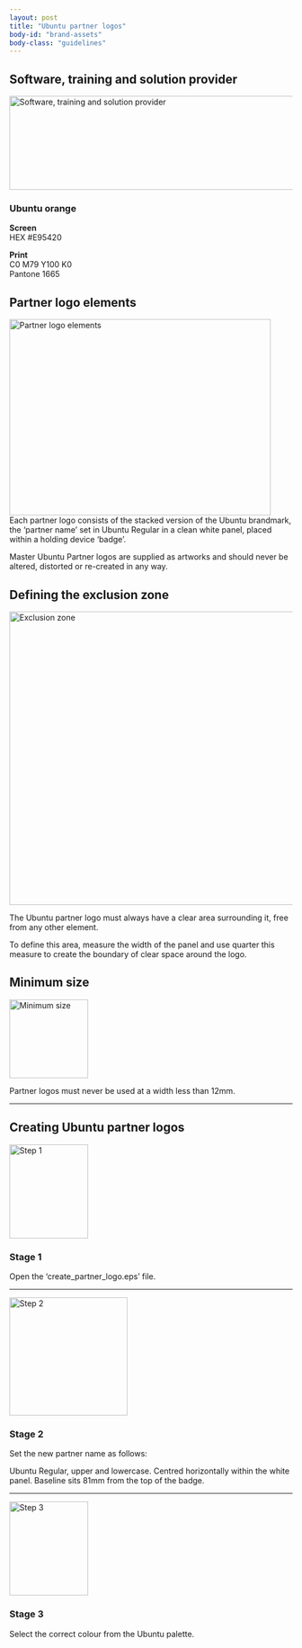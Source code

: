 ```yaml
---
layout: post
title: "Ubuntu partner logos"
body-id: "brand-assets"
body-class: "guidelines"
---
```





<div id="loop-guidelines" class="col-10">
<h2>Software, training and solution provider</h2>
<p><img src="{{ site.assets_path }}1a696fd3-partner-logos-2.gif" alt="Software, training and solution provider" title="Software, training and solution provider" width="540" height="167" class="alignnone size-full" srcset="{{ site.assets_path }}1a696fd3-partner-logos-2.gif 540w, {{ site.assets_path }}aaf61f76-partner-logos-2-300x92.gif 300w" sizes="(max-width: 540px) 100vw, 540px" /></p>
<h3>Ubuntu orange</h3>
<p><strong>Screen</strong><br />
HEX #E95420</p>
<p><strong>Print</strong><br />
C0 M79 Y100 K0<br />
Pantone 1665</p>
<h2>Partner logo elements</h2>
<p><img src="{{ site.assets_path }}e543e871-partner-logo-elements1.gif" alt="Partner logo elements" title="Partner logo elements" width="465" height="349" class="alignnone size-full5" srcset="{{ site.assets_path }}e543e871-partner-logo-elements1.gif 465w, {{ site.assets_path }}fd9bc0e0-partner-logo-elements1-300x225.gif 300w" sizes="(max-width: 465px) 100vw, 465px" /><br />
Each partner logo consists of the stacked version of the Ubuntu brandmark, the &#8216;partner name&#8217; set in Ubuntu Regular in a clean white panel, placed within a holding device &#8216;badge&#8217;.</p>
<p>Master Ubuntu Partner logos are supplied as artworks and should never be altered, distorted or re-created in any way.</p>
<h2>Defining the exclusion zone</h2>
<p><img src="{{ site.assets_path }}63b7642e-partner-logos-exclusion-zone.gif" alt="Exclusion zone" title="Exclusion zone" width="540" height="522" class="alignnone size-full7" srcset="{{ site.assets_path }}63b7642e-partner-logos-exclusion-zone.gif 540w, {{ site.assets_path }}a122af90-partner-logos-exclusion-zone-300x290.gif 300w" sizes="(max-width: 540px) 100vw, 540px" /></p>
<p>The Ubuntu partner logo must always have a clear area surrounding it, free from any other element.</p>
<p>To define this area, measure the width of the panel and use quarter this measure to create the boundary of clear space around the logo.</p>
<h2>Minimum size</h2>
<p><img src="{{ site.assets_path }}beb12612-partner-logos-minimum.gif" alt="Minimum size" title="Minimum size" width="140" height="140" class="alignleft size-full8" /></p>
<p>Partner logos must never be used at a width less than 12mm.</p>
<hr class="clear" />
<h2>Creating Ubuntu partner logos</h2>
<p><img src="{{ site.assets_path }}d1e937e9-partner-logo-step-1.gif" alt="Step 1" title="Step 1" width="140" height="167" class="alignleft size-full" /></p>
<h3>Stage 1</h3>
<p>Open the &#8216;create_partner_logo.eps&#8217; file.</p>
<hr class="clear" />
<img src="{{ site.assets_path }}6d722200-partner-logo-step-2.gif" alt="Step 2" title="Step 2" width="210" height="210" class="alignleft size-full" srcset="{{ site.assets_path }}6d722200-partner-logo-step-2.gif 210w, {{ site.assets_path }}2a10aafb-partner-logo-step-2-140x140.gif 140w" sizes="(max-width: 210px) 100vw, 210px" /></p>
<h3>Stage 2</h3>
<p>Set the new partner name as follows:</p>
<p>Ubuntu Regular, upper and lowercase. Centred horizontally within the white panel. Baseline sits 81mm from the top of the badge.</p>
<hr class="clear" />
<img src="{{ site.assets_path }}98776d67-partner-logo-step-3.gif" alt="Step 3" title="Step 3" width="140" height="167" class="alignleft size-full" /></p>
<h3>Stage 3</h3>
<p>Select the correct colour from the Ubuntu palette.</p>
